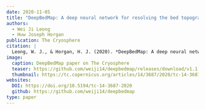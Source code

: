 ```yaml
---
date: 2020-11-05
title: "DeepBedMap: A deep neural network for resolving the bed topography of Antarctica"
authors:
  - Wei Ji Leong
  - Huw Joseph Horgan
publication: The Cryosphere
citation: |
  Leong, W. J., & Horgan, H. J. (2020). *DeepBedMap: A deep neural network for resolving the bed topography of Antarctica*. The Cryosphere, 14(11), 3687–3705. https://doi.org/10.5194/tc-14-3687-2020
image:
  caption: DeepBedMap paper on The Cryosphere
  teaser: https://github.com/weiji14/deepbedmap/releases/download/v1.1.0/fig0_deepbedmap_dem.png
  thumbnail: https://tc.copernicus.org/articles/14/3687/2020/tc-14-3687-2020-f01-web.png
websites:
  DOI: https://doi.org/10.5194/tc-14-3687-2020
  github: https://github.com/weiji14/deepbedmap
type: paper
---
```

